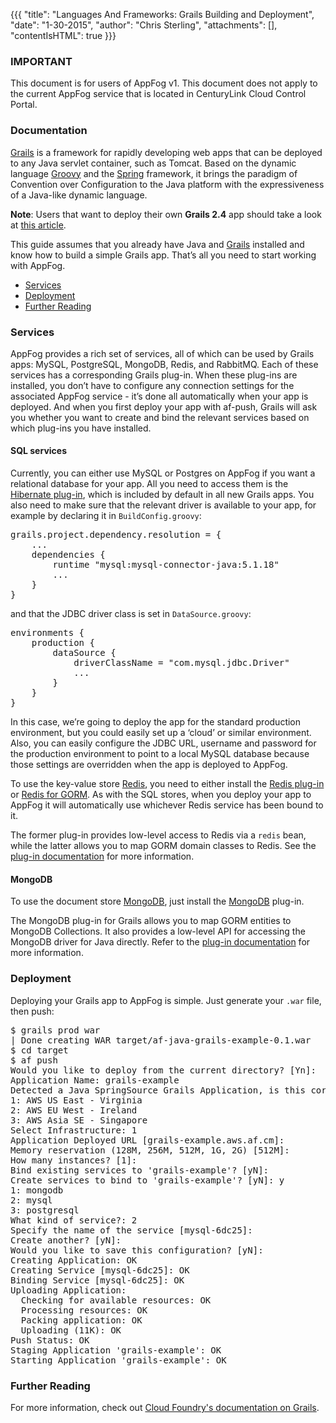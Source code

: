 {{{
  "title": "Languages And Frameworks: Grails Building and Deployment",
  "date": "1-30-2015",
  "author": "Chris Sterling",
  "attachments": [],
  "contentIsHTML": true
}}}

### IMPORTANT

This document is for users of AppFog v1. This document does not apply to the current AppFog service that is located in CenturyLink Cloud Control Portal.

### Documentation

<p><a href="http://grails.org/">Grails</a> is a framework for rapidly developing web apps that can be deployed to any Java servlet container, such as Tomcat. Based on the dynamic language <a href="http://groovy.codehaus.org/">Groovy</a> and the <a href="http://www.springframework.org/">Spring</a> framework, it brings the paradigm of Convention over Configuration to the Java platform with the expressiveness of a Java-like dynamic language.</p>
<p><strong>Note</strong>: Users that want to deploy their own <strong>Grails 2.4</strong> app should take a look at <a href="grails-building-and-deployment.md">this article</a>.</p>
<p>This guide assumes that you already have Java and <a href="http://grails.org/Installation">Grails</a> installed and know how to build a simple Grails app. That’s all you need to start working with AppFog.</p>
<ul>
<li><a href="#grails-services">Services</a></li>
<li><a href="#deployment">Deployment</a></li>
<li><a href="#further-reading">Further Reading</a></li>
</ul>
<h3 id="grails-services">Services</h3>
<p>AppFog provides a rich set of services, all of which can be used by Grails apps: MySQL, PostgreSQL, MongoDB, Redis, and RabbitMQ. Each of these services has a corresponding Grails plug-in. When these plug-ins are installed, you don’t have to configure any connection settings for the associated AppFog service - it’s done all automatically when your app is deployed. And when you first deploy your app with af-push, Grails will ask you whether you want to create and bind the relevant services based on which plug-ins you have installed.</p>
<h4>SQL services</h4>
<p>Currently, you can either use MySQL or Postgres on AppFog if you want a relational database for your app. All you need to access them is the <a href="http://grails.org/plugin/hibernate">Hibernate plug-in</a>, which is included by default in all new Grails apps. You also need to make sure that the relevant driver is available to your app, for example by declaring it in <code>BuildConfig.groovy</code>:</p>
<pre>grails.project.dependency.resolution = {
    ...
    dependencies {
        runtime "mysql:mysql-connector-java:5.1.18"
        ...
    }
}
</pre>
<p>and that the JDBC driver class is set in <code>DataSource.groovy</code>:</p>
<pre>environments {
    production {
        dataSource {
            driverClassName = "com.mysql.jdbc.Driver"
            ...
        }
    }
}
</pre>
<p>In this case, we’re going to deploy the app for the standard production environment, but you could easily set up a ‘cloud’ or similar environment. Also, you can easily configure the JDBC URL, username and password for the production environment to point to a local MySQL database because those settings are overridden when the app is deployed to AppFog.</p>
<p>To use the key-value store <a href="http://redis.io/">Redis</a>, you need to either install the <a href="http://grails.org/plugin/redis">Redis plug-in</a> or <a href="http://grails.org/plugin/redis-gorm">Redis for GORM</a>. As with the SQL stores, when you deploy your app to AppFog it will automatically use whichever Redis service has been bound to it.</p>
<p>The former plug-in provides low-level access to Redis via a <code>redis</code> bean, while the latter allows you to map GORM domain classes to Redis. See the <a href="http://grails.github.com/inconsequential/redis/manual/index.html">plug-in documentation</a> for more information.</p>
<h4>MongoDB</h4>
<p>To use the document store <a href="http://www.mongodb.org/">MongoDB</a>, just install the <a href="http://grails.org/plugin/mongodb">MongoDB</a> plug-in.</p>
<p>The MongoDB plug-in for Grails allows you to map GORM entities to MongoDB Collections. It also provides a low-level API for accessing the MongoDB driver for Java directly. Refer to the <a href="http://grails.github.com/inconsequential/mongo/manual/index.html">plug-in documentation</a> for more information.</p>
<h3 id="deployment">Deployment</h3>
<p>Deploying your Grails app to AppFog is simple. Just generate your <code>.war</code> file, then push:</p>
<pre>$ grails prod war
| Done creating WAR target/af-java-grails-example-0.1.war
$ cd target
$ af push
Would you like to deploy from the current directory? [Yn]:
Application Name: grails-example
Detected a Java SpringSource Grails Application, is this correct? [Yn]:
1: AWS US East - Virginia
2: AWS EU West - Ireland
3: AWS Asia SE - Singapore
Select Infrastructure: 1
Application Deployed URL [grails-example.aws.af.cm]:
Memory reservation (128M, 256M, 512M, 1G, 2G) [512M]:
How many instances? [1]:
Bind existing services to 'grails-example'? [yN]:
Create services to bind to 'grails-example'? [yN]: y
1: mongodb
2: mysql
3: postgresql
What kind of service?: 2
Specify the name of the service [mysql-6dc25]:
Create another? [yN]:
Would you like to save this configuration? [yN]:
Creating Application: OK
Creating Service [mysql-6dc25]: OK
Binding Service [mysql-6dc25]: OK
Uploading Application:
  Checking for available resources: OK
  Processing resources: OK
  Packing application: OK
  Uploading (11K): OK
Push Status: OK
Staging Application 'grails-example': OK
Starting Application 'grails-example': OK
</pre>
<h3 id="further-reading">Further Reading</h3>
<p>For more information, check out <a href="http://docs.cloudfoundry.org/buildpacks/java/gsg-grails.html">Cloud Foundry's documentation on Grails</a>.</p>
